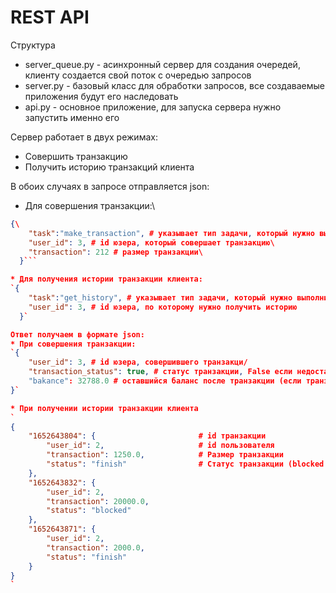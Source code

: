 # REST API

Структура
* server_queue.py - асинхронный сервер для создания очередей, клиенту создается свой поток с очередью запросов
* server.py - базовый класс для обработки запросов, все создаваемые приложения будут его наследовать
* api.py - основное приложение, для запуска сервера нужно запустить именно его

Сервер работает в двух режимах:
* Совершить транзакцию
* Получить историю транзакций клиента

В обоих случаях в запросе отправляется json:
* Для совершения транзакции:\
```json
{\
    "task":"make_transaction", # указывает тип задачи, который нужно выполнить - совершить транзакцию\
    "user_id": 3, # id юзера, который совершает транзакцию\
    "transaction": 212 # размер транзакции\
  }```

* Для получения истории транзакции клиента:
`{
    "task":"get_history", # указывает тип задачи, который нужно выполнить - получить историю
    "user_id": 3, # id юзера, по которому нужно получить историю
  }`

Ответ получаем в формате json:
* При совершения транзакции:
`{
	"user_id": 3, # id юзера, совершившего транзакци/
	"transaction_status": true, # статус транзакции, False если недостаточно средств с выводом ошибки "error": "insufficient funds"
	"bakance": 32788.0 # оставшийся баланс после транзакции (если транзакция прошла)
}`

* При получении истории транзакции клиента
`
{
	"1652643804": {                       # id транзакции
		"user_id": 2,                     # id пользователя
		"transaction": 1250.0,            # Размер транзакции
		"status": "finish"                # Статус транзакции (blocked при недостатке средств)
	},
	"1652643832": {
		"user_id": 2,
		"transaction": 20000.0,
		"status": "blocked"
	},
	"1652643871": {
		"user_id": 2,
		"transaction": 2000.0,
		"status": "finish"
	}
}
`